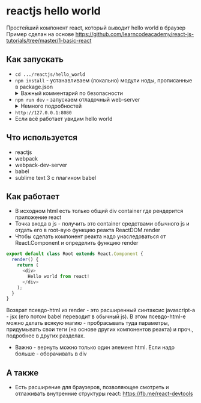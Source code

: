 # reactjs hello world
Простейший компонент react, который выводит hello world в браузер
Пример сделан на основе https://github.com/learncodeacademy/react-js-tutorials/tree/master/1-basic-react

## Как запускать
* `cd .../reactjs/hello_world`
* `npm install` - устанавливаем (локально) модули ноды, прописанные в package.json <details><summary>Важный комментарий по безопасности</summary>npm - умная штука, при установке модулей, она проверяет, есть ли известные уязвимости в этих модулях. Когда я ставил модули, она мне написала `found 4 vulnerabilities`  и предложила сделать `npm audit`, в котором написала об этих уязвимостях и даже приложила ссылку на их описание у себя на сайте. Там же она предложила пофиксить - установить более свежие версии. В общем, респект. </details>
* `npm run dev` - запускаем отладочный web-server <details><summary>Немного подробностей</summary>Это алиас на скирпт прописанный в package.json. Фактически там выполняется `webpack-dev-server --content-base src --inline --hot`. Запускается простой http-server отдающий директорию src, и webpack в режиме watch. Флаги --inline --hot делают так, что на странице в браузере появляется вебсокет, который слушает сервер и перезагружает страницу в случае изменений исходных файлов. Удобно, чтобы каждый раз не тыкать F5 в браузере. На диске не будет собранного build.js - он в памяти сервера.</details> 
* `http://127.0.0.1:8080`
* Если всё работает увидим hello world

## Что используется
* reactjs
* webpack
* webpack-dev-server
* babel
* sublime text 3 с плагином babel

## Как работает
* В исходном html есть только общий div container где рендерится приложение react
* Точка входа в js - получить это container средствами обычного js и отдать его в root-вую функцию реакта ReactDOM.render
* Чтобы сделать компонент реакта надо унаследоваться от React.Component и определить функцию render
```js
export default class Root extends React.Component {
  render() {
    return (
      <div>
      	Hello world from react!
      </div>
    );
  }
}
```
Возврат псевдо-html из render - это расширенный синтаксис javascript-а - jsx (его потом babel переводит в обычный js).  В этом псевдо-html-е можно делать всякую магию - пробрасывать туда параметры, придумывать свои теги (на основе других компонентов реакта) и проч., подробнее в других разделах.

* Важно - вернуть можно только один элемент html. Если надо больше - оборачивать в div

## А также
* Есть расширение для браузеров, позволяющее смотреть и отлаживать внутренние структуры react: https://fb.me/react-devtools

